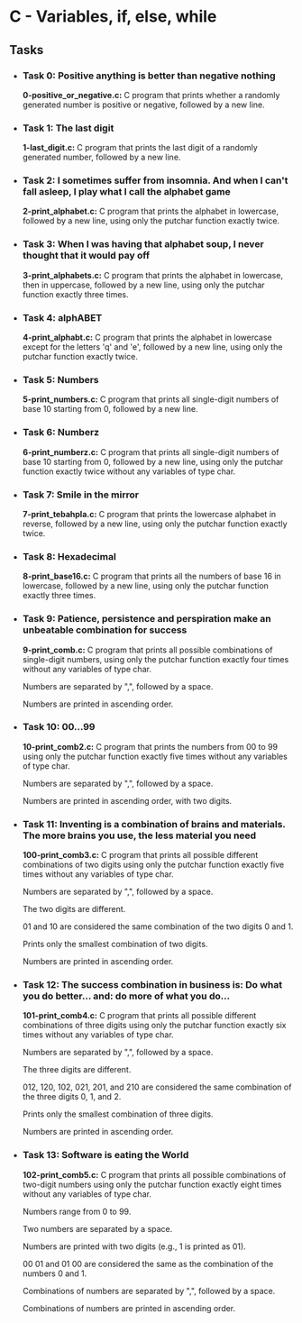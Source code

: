  <h1>C - Variables, if, else, while</h1>
    <h2>Tasks</h2>
    <ul>
        <li>
            <h3>Task 0: Positive anything is better than negative nothing</h3>
            <p><b>0-positive_or_negative.c:</b> C program that prints whether a randomly generated number is positive or negative, followed by a new line.</p>
        </li>
        <li>
            <h3>Task 1: The last digit</h3>
            <p><b>1-last_digit.c:</b> C program that prints the last digit of a randomly generated number, followed by a new line.</p>
        </li>
        <li>
            <h3>Task 2: I sometimes suffer from insomnia. And when I can't fall asleep, I play what I call the alphabet game</h3>
            <p><b>2-print_alphabet.c:</b> C program that prints the alphabet in lowercase, followed by a new line, using only the putchar function exactly twice.</p>
        </li>
        <li>
            <h3>Task 3: When I was having that alphabet soup, I never thought that it would pay off</h3>
            <p><b>3-print_alphabets.c:</b> C program that prints the alphabet in lowercase, then in uppercase, followed by a new line, using only the putchar function exactly three times.</p>
        </li>
        <li>
            <h3>Task 4: alphABET</h3>
            <p><b>4-print_alphabt.c:</b> C program that prints the alphabet in lowercase except for the letters 'q' and 'e', followed by a new line, using only the putchar function exactly twice.</p>
        </li>
        <li>
            <h3>Task 5: Numbers</h3>
            <p><b>5-print_numbers.c:</b> C program that prints all single-digit numbers of base 10 starting from 0, followed by a new line.</p>
        </li>
        <li>
            <h3>Task 6: Numberz</h3>
            <p><b>6-print_numberz.c:</b> C program that prints all single-digit numbers of base 10 starting from 0, followed by a new line, using only the putchar function exactly twice without any variables of type char.</p>
        </li>
        <li>
            <h3>Task 7: Smile in the mirror</h3>
            <p><b>7-print_tebahpla.c:</b> C program that prints the lowercase alphabet in reverse, followed by a new line, using only the putchar function exactly twice.</p>
        </li>
        <li>
            <h3>Task 8: Hexadecimal</h3>
            <p><b>8-print_base16.c:</b> C program that prints all the numbers of base 16 in lowercase, followed by a new line, using only the putchar function exactly three times.</p>
        </li>
        <li>
            <h3>Task 9: Patience, persistence and perspiration make an unbeatable combination for success</h3>
            <p><b>9-print_comb.c:</b> C program that prints all possible combinations of single-digit numbers, using only the putchar function exactly four times without any variables of type char.</p>
            <p>Numbers are separated by ",", followed by a space.</p>
            <p>Numbers are printed in ascending order.</p>
        </li>
        <li>
            <h3>Task 10: 00...99</h3>
            <p><b>10-print_comb2.c:</b> C program that prints the numbers from 00 to 99 using only the putchar function exactly five times without any variables of type char.</p>
            <p>Numbers are separated by ",", followed by a space.</p>
            <p>Numbers are printed in ascending order, with two digits.</p>
        </li>
        <li>
            <h3>Task 11: Inventing is a combination of brains and materials. The more brains you use, the less material you need</h3>
            <p><b>100-print_comb3.c:</b> C program that prints all possible different combinations of two digits using only the putchar function exactly five times without any variables of type char.</p>
            <p>Numbers are separated by ",", followed by a space.</p>
            <p>The two digits are different.</p>
            <p>01 and 10 are considered the same combination of the two digits 0 and 1.</p>
            <p>Prints only the smallest combination of two digits.</p>
            <p>Numbers are printed in ascending order.</p>
        </li>
        <li>
            <h3>Task 12: The success combination in business is: Do what you do better... and: do more of what you do...</h3>
            <p><b>101-print_comb4.c:</b> C program that prints all possible different combinations of three digits using only the putchar function exactly six times without any variables of type char.</p>
            <p>Numbers are separated by ",", followed by a space.</p>
            <p>The three digits are different.</p>
            <p>012, 120, 102, 021, 201, and 210 are considered the same combination of the three digits 0, 1, and 2.</p>
            <p>Prints only the smallest combination of three digits.</p>
            <p>Numbers are printed in ascending order.</p>
        </li>
        <li>
            <h3>Task 13: Software is eating the World</h3>
            <p><b>102-print_comb5.c:</b> C program that prints all possible combinations of two-digit numbers using only the putchar function exactly eight times without any variables of type char.</p>
            <p>Numbers range from 0 to 99.</p>
            <p>Two numbers are separated by a space.</p>
            <p>Numbers are printed with two digits (e.g., 1 is printed as 01).</p>
            <p>00 01 and 01 00 are considered the same as the combination of the numbers 0 and 1.</p>
            <p>Combinations of numbers are separated by ",", followed by a space.</p>
            <p>Combinations of numbers are printed in ascending order.</p>
        </li>
    </ul>
